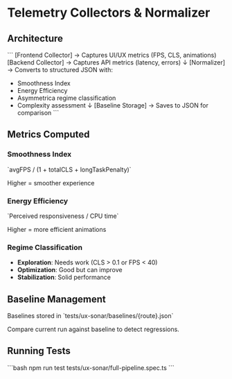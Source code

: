 # Telemetry Collectors & Normalizer

## Architecture

\`\`\`
[Frontend Collector] → Captures UI/UX metrics (FPS, CLS, animations)
[Backend Collector]  → Captures API metrics (latency, errors)
       ↓
[Normalizer] → Converts to structured JSON with:
  - Smoothness Index
  - Energy Efficiency
  - Asymmetrica regime classification
  - Complexity assessment
       ↓
[Baseline Storage] → Saves to JSON for comparison
\`\`\`

## Metrics Computed

### Smoothness Index
\`avgFPS / (1 + totalCLS + longTaskPenalty)\`

Higher = smoother experience

### Energy Efficiency
\`Perceived responsiveness / CPU time\`

Higher = more efficient animations

### Regime Classification
- **Exploration**: Needs work (CLS > 0.1 or FPS < 40)
- **Optimization**: Good but can improve
- **Stabilization**: Solid performance

## Baseline Management

Baselines stored in \`tests/ux-sonar/baselines/{route}.json\`

Compare current run against baseline to detect regressions.

## Running Tests

\`\`\`bash
npm run test tests/ux-sonar/full-pipeline.spec.ts
\`\`\`
